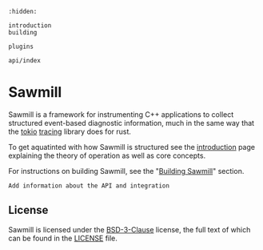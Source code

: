 ```{toctree}
:hidden:

introduction
building

plugins

api/index

```
# Sawmill

Sawmill is a framework for instrumenting C++ applications to collect structured event-based diagnostic information, much in the same way that the [tokio](https://tokio.rs/) [tracing](https://tracing.rs/tracing/index.html) library does for rust.


To get aquatinted with how Sawmill is structured see the [introduction](./introduction.md) page explaining the theory of operation as well as core concepts.

For instructions on building Sawmill, see the "[Building Sawmill](./building.md)" section.

```{todo}
Add information about the API and integration
```


## License

Sawmill is licensed under the [BSD-3-Clause](https://spdx.org/licenses/BSD-3-Clause.html) license, the full text of which can be found in the [LICENSE](https://github.com/lethalbit/sawmill/blob/main/LICENSE) file.
